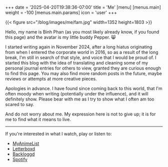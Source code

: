 +++
date = '2025-04-20T19:38:36-07:00'
title = 'Me'
[menu]
  [menus.main]
    weight = -100
    [menus.main.params]
   	   icon = 'user'
+++

{{< figure src="/blog/images/me/fam.jpg" width=1352 height=1803 >}}

Hello, my name is Binh Phan (as you most likely already know, if you found this page) and the avatar is my little buddy Pepper. 😸

I started writing again in November 2024, after a long hiatus originating from when I entered the corporate world in 2016, so as a result of the long break, I'm still in search of that style, and voice that I would be proud of. I started this blog with the idea of translating and cleaning some of my personal journal entries for others to view, granted they are curious enough to find this page. You may also find more random posts in the future, maybe reviews or attempts at more creative pieces. 

Apologies in advance. I have found since coming back to this world, that I'm often moody when writing (potentially under the influence), and it will definitely show. Please bear with me as I try to show what I often am too scared to say.

And do not worry about me. My expression here is not to give up; it is for me to find what it means to live.

---

If you're interested in what I watch, play or listen to:
* [MyAnimeList](https://myanimelist.net/profile/binhphan421)
* [Letterboxd](https://letterboxd.com/binhphan421/)
* [Backloggd](https://backloggd.com/u/binhphan421/)
* [Spotify](https://open.spotify.com/playlist/74Cwe1cD9jQMkJWQsRjSNj?si=639990d0c499456d)